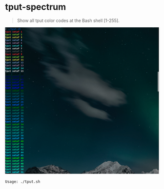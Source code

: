 # tput-spectrum

> Show all tput color codes at the Bash shell [1-255].

![tput-spectrum](./Preview.png)

    Usage: ./tput.sh